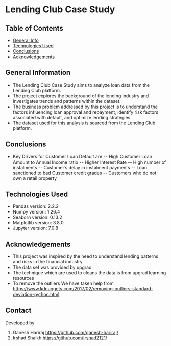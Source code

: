# Lending Club Case Study 


## Table of Contents
* [General Info](#general-information)
* [Technologies Used](#technologies-used)
* [Conclusions](#conclusions)
* [Acknowledgements](#acknowledgements)



## General Information
- The Lending Club Case Study aims to analyze loan data from the Lending Club platform.
- The project explores the background of the lending industry and investigates trends and patterns within the dataset.
- The business problem addressed by this project is to understand the factors influencing loan approval and repayment, identify risk factors associated with default, and optimize lending strategies.
- The dataset used for this analysis is sourced from the Lending Club platform.



## Conclusions
- Key Drivers for Customer Loan Default are
-- High Customer Loan Amount to Annual Income ratio
-- Higher Interest Rate
-- High number of instalments
-- Customer’s delay in instalment payments
-- Loan sanctioned to bad Customer credit grades
-- Customers who do not own a retail property




## Technologies Used
- Pandas version: 2.2.2
- Numpy version: 1.26.4
- Seaborn version: 0.13.2
- Matplotlib version: 3.8.0
- Jupyter version: 7.0.8



## Acknowledgements
- This project was inspired by the need to understand lending patterns and risks in the financial industry.
- The data set was provided by upgrad
- The technique which are used to cleans the data is from upgrad learning resources
- To remove the outliers We have taken help from https://www.kdnuggets.com/2017/02/removing-outliers-standard-deviation-python.html


## Contact
Developed by 
1. Ganesh Hariraj https://github.com/ganesh-hariraj/
2. Irshad Shaikh  https://github.com/Irshad2121/

